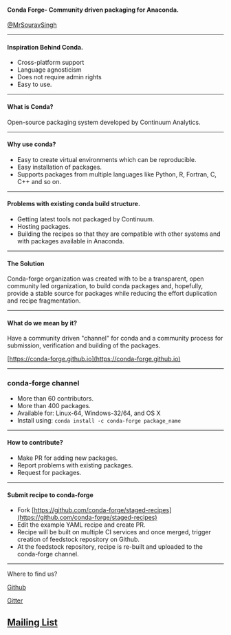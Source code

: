 #### Conda Forge- Community driven packaging for Anaconda.
[@MrSouravSingh](https://twitter.com/MrSouravSingh)

---

#### Inspiration Behind Conda.

- Cross-platform support
- Language agnosticism
- Does not require admin rights
- Easy to use.

---

#### What is Conda?

Open-source packaging system developed by Continuum Analytics.

---

#### Why use conda?

- Easy to create virtual environments which can be reproducible.
- Easy installation of packages.
- Supports packages from multiple languages like Python, R, Fortran, C, C++ and so on.

---

#### Problems with existing conda build structure.

- Getting latest tools not packaged by Continuum.
- Hosting packages.
- Building the recipes so that they are compatible with other systems and with packages available in Anaconda.  
---

#### The Solution

Conda-forge organization was created with to be a transparent, open community led organization, to build conda packages and, 
hopefully, provide a stable source for packages while reducing the effort duplication and recipe fragmentation.

---
#### What do we mean by it?

Have a community driven "channel" for conda and a community process for submission, verification and building of the packages.

[https://conda-forge.github.io](https://conda-forge.github.io)

---
### conda-forge channel

- More than 60 contributors.
- More than 400 packages.
- Available for: Linux-64, Windows-32/64, and OS X
- Install using: ``conda install -c conda-forge package_name``

---
#### How to contribute?

- Make PR for adding new packages.
- Report problems with existing packages.
- Request for packages.

---
#### Submit recipe to conda-forge

- Fork [https://github.com/conda-forge/staged-recipes](https://github.com/conda-forge/staged-recipes)
- Edit the example YAML recipe and create PR.
- Recipe will be built on multiple CI services and once merged, trigger creation of feedstock repository on Github.
- At the feedstock repository, recipe is re-built and uploaded to the conda-forge channel.

---
Where to find us?

[Github](https://github.com/conda-forge)

[Gitter](https://gitter.im/conda-forge/conda-forge.github.io)

[Mailing List](https://groups.google.com/forum/#!forum/conda-forge)
---
